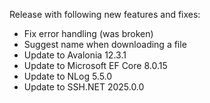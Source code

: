 Release with following new features and fixes:
- Fix error handling (was broken)
- Suggest name when downloading a file
- Update to Avalonia 12.3.1
- Update to Microsoft EF Core 8.0.15
- Update to NLog 5.5.0
- Update to SSH.NET 2025.0.0
